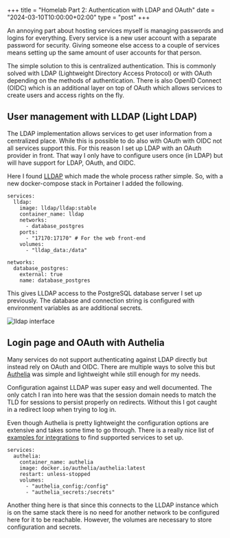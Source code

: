 +++
title = "Homelab Part 2: Authentication with LDAP and OAuth"
date = "2024-03-10T10:00:00+02:00"
type = "post"
+++

An annoying part about hosting services myself is managing passwords and logins for everything. Every service is a new user account with a separate password for security. Giving someone else access to a couple of services means setting up the same amount of user accounts for that person.

The simple solution to this is centralized authentication. This is commonly solved with LDAP (Lightweight Directory Access Protocol) or with OAuth depending on the methods of authentication. There is also OpenID Connect (OIDC) which is an additional layer on top of OAuth which allows services to create users and access rights on the fly.

## User management with LLDAP (Light LDAP)

The LDAP implementation allows services to get user information from a centralized place. While this is possible to do also with OAuth with OIDC not all services support this. For this reason I set up LDAP with an OAuth provider in front. That way I only have to configure users once (in LDAP) but will have support for LDAP, OAuth, and OIDC.

Here I found [LLDAP](https://github.com/lldap/lldap) which made the whole process rather simple. So, with a new docker-compose stack in Portainer I added the following.

````docker-compose
services:
  lldap:
    image: lldap/lldap:stable
    container_name: lldap
    networks:
      - database_postgres
    ports:
      - "17170:17170" # For the web front-end
    volumes:
      - "lldap_data:/data"

networks:
  database_postgres:
    external: true
    name: database_postgres
````

This gives LLDAP access to the PostgreSQL database server I set up previously. The database and connection string is configured with environment variables as are additional secrets.

![lldap interface](/media/lldap.png)

## Login page and OAuth with Authelia

Many services do not support authenticating against LDAP directly but instead rely on OAuth and OIDC. There are multiple ways to solve this but [Authelia](https://www.authelia.com/) was simple and lightweight while still enough for my needs.

Configuration against LLDAP was super easy and well documented. The only catch I ran into here was that the session domain needs to match the TLD for sessions to persist properly on redirects. Without this I got caught in a redirect loop when trying to log in.

Even though Authelia is pretty lightweight the configuration options are extensive and takes some time to go through. There is a really nice list of [examples for integrations](https://www.authelia.com/integration/prologue/introduction/) to find supported services to set up.

````docker-compose
services:
  authelia:
    container_name: authelia
    image: docker.io/authelia/authelia:latest
    restart: unless-stopped
    volumes:
      - "authelia_config:/config"
      - "authelia_secrets:/secrets"
````

Another thing here is that since this connects to the LLDAP instance which is on the same stack there is no need for another network to be configured here for it to be reachable. However, the volumes are necessary to store configuration and secrets.
